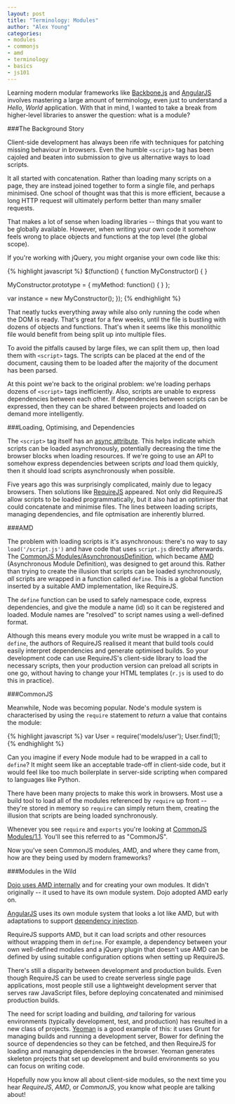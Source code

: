 ```yaml
---
layout: post
title: "Terminology: Modules"
author: "Alex Young"
categories: 
- modules
- commonjs
- amd
- terminology
- basics
- js101
---
```


Learning modern modular frameworks like [Backbone.js](http://backbonejs.org/) and [AngularJS](http://angularjs.org/) involves mastering a large amount of terminology, even just to understand a _Hello, World_ application.  With that in mind, I wanted to take a break from higher-level libraries to answer the question: what is a module?

###The Background Story

Client-side development has always been rife with techniques for patching missing behaviour in browsers.  Even the humble `<script>` tag has been cajoled and beaten into submission to give us alternative ways to load scripts.

It all started with concatenation.  Rather than loading many scripts on a page, they are instead joined together to form a single file, and perhaps minimised.  One school of thought was that this is more efficient, because a long HTTP request will ultimately perform better than many smaller requests.

That makes a lot of sense when loading libraries -- things that you want to be globally available.  However, when writing your own code it somehow feels wrong to place objects and functions at the top level (the global scope).

If you're working with jQuery, you might organise your own code like this:

{% highlight javascript %}
$(function() {
  function MyConstructor() {
  }

  MyConstructor.prototype = {
    myMethod: function() {
    }
  };

  var instance = new MyConstructor();
});
{% endhighlight %}

That neatly tucks everything away while also only running the code when the DOM is ready.  That's great for a few weeks, until the file is bustling with dozens of objects and functions.  That's when it seems like this monolithic file would benefit from being split up into multiple files.

To avoid the pitfalls caused by large files, we can split them up, then load them with `<script>` tags.  The scripts can be placed at the end of the document, causing them to be loaded after the majority of the document has been parsed.

At this point we're back to the original problem: we're loading perhaps dozens of `<script>` tags inefficiently.  Also, scripts are unable to express dependencies between each other.  If dependencies between scripts can be expressed, then they can be shared between projects and loaded on demand more intelligently.

###Loading, Optimising, and Dependencies

The `<script>` tag itself has an [async attribute](https://developer.mozilla.org/en-US/docs/Web/HTML/Element/script#attr-async).  This helps indicate which scripts can be loaded asynchronously, potentially decreasing the time the browser blocks when loading resources.  If we're going to use an API to somehow express dependencies between scripts _and_ load them quickly, then it should load scripts asynchronously when possible.

Five years ago this was surprisingly complicated, mainly due to legacy browsers.  Then solutions like [RequireJS](http://requirejs.org/) appeared.  Not only did RequireJS allow scripts to be loaded programmatically, but it also had an optimiser that could concatenate and minimise files.  The lines between loading scripts, managing dependencies, and file optmisation are inherently blurred.

###AMD

The problem with loading scripts is it's asynchronous: there's no way to say `load('/script.js')` and have code that uses `script.js` directly afterwards.  The [CommonJS Modules/AsynchronousDefinition](http://wiki.commonjs.org/wiki/Modules/AsynchronousDefinition), which became [AMD](https://github.com/amdjs/amdjs-api/wiki/AMD) (Asynchronous Module Definition), was designed to get around this.  Rather than trying to create the illusion that scripts can be loaded synchronously, _all_ scripts are wrapped in a function called `define`.  This is a global function inserted by a suitable AMD implementation, like RequireJS.

The `define` function can be used to safely namespace code, express dependencies, and give the module a name (id) so it can be registered and loaded.  Module names are "resolved" to script names using a well-defined format.

Although this means every module you write must be wrapped in a call to `define`, the authors of RequireJS realised it meant that build tools could easily interpret dependencies and generate optimised builds.  So your development code can use RequireJS's client-side library to load the necessary scripts, then your production version can preload all scripts in one go, without having to change your HTML templates (`r.js` is used to do this in practice).

###CommonJS

Meanwhile, Node was becoming popular.  Node's module system is characterised by using the `require` statement to _return_ a value that contains the module:

{% highlight javascript %}
var User = require('models/user');
User.find(1);
{% endhighlight %}

Can you imagine if every Node module had to be wrapped in a call to `define`?  It might seem like an acceptable trade-off in client-side code, but it would feel like too much boilerplate in server-side scripting when compared to languages like Python.

There have been many projects to make this work in browsers.  Most use a build tool to load all of the modules referenced by `require` up front -- they're stored in memory so `require` can simply return them, creating the illusion that scripts are being loaded synchronously.

Whenever you see `require` and `exports` you're looking at [CommonJS Modules/1.1](http://wiki.commonjs.org/wiki/Modules/1.1).  You'll see this referred to as "CommonJS".

Now you've seen CommonJS modules, AMD, and where they came from, how are they being used by modern frameworks?

###Modules in the Wild

[Dojo uses AMD internally](http://dojotoolkit.org/documentation/tutorials/1.7/modules/) and for creating your own modules.  It didn't originally -- it used to have its own module system.  Dojo adopted AMD early on.

[AngularJS](http://docs.angularjs.org/guide/module) uses its own module system that looks a lot like AMD, but with adaptations to support [dependency injection](http://docs.angularjs.org/guide/di).

RequireJS supports AMD, but it can load scripts and other resources without wrapping them in `define`.  For example, a dependency between your own well-defined modules and a jQuery plugin that doesn't use AMD can be defined by using suitable configuration options when setting up RequireJS.

There's still a disparity between development and production builds.  Even though RequireJS can be used to create serverless single page applications, most people still use a lightweight development server that serves raw JavaScript files, before deploying concatenated and minimised production builds.

The need for script loading and building, _and_ tailoring for various environments (typically development, test, and production) has resulted in a new class of projects.  [Yeoman](http://yeoman.io/) is a good example of this: it uses Grunt for managing builds and running a development server, Bower for defining the source of dependencies so they can be fetched, and then RequireJS for loading and managing dependencies in the browser.  Yeoman generates skeleton projects that set up development and build environments so you can focus on writing code.

Hopefully now you know all about client-side modules, so the next time you hear _RequireJS_, _AMD_, or _CommonJS_, you know what people are talking about!
